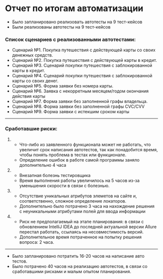 # Отчет по итогам автоматизации
* Было запланировано реализовать автотесты на 9 тест-кейсов
* Были реализованы автотесты на 9 тест-кейсов

### Список сценариев с реализованными автотестами:
* Сценарий №1. Покупка путешествия с действующей карты со своих денежных средств.
* Сценарий №2. Покупка путешествия с действующей карты в кредит.
* Сценарий №3. Сценарий покупки путешествия с заблокированной карты в кредит.
* Сценарий №4. Сценарий покупки путешествия с заблокированной карты со своих денег.
* Сценарий №5. Форма заявки без номера карты.
* Сценарий №6. Заявка с некорретным месяцем/годом окончания действия карты
* Сценарий №7. Форма заявки без заполненной графы владельца.
* Сценарий №8. Форма заявки без заполненной графы CVC/CVV
* Сценарий №9. Форма заявки с истекшим сроком карты

_________________________
### Сработавшие риски:
1. * Что-либо из заявленного функционала может не работать, что увеличит срок написания автотестов, так как понадобится время, чтобы понять проблема в тестах или функционале.
   * Определение ошибок в работе самой программы заняло дополнительно 4 часа
1. * Внезапная болезнь тестировщика
   * Время выполнения работы увеличилось на 5 часов из-за уменьшения скорости в связи с болезнью.
1. * Отсутствие уникальных атрибутов элеметов на сайте и, соответственно, сложное определение локаторов. 
   * Дополнительно было потрачено 3 часа на нахождение решения с неуникальными атрибутами полей для ввода информации
1. * Риск не предполагаемый на этапе планирования: в связи с обновлением IntelliJ IDEA до последней актуальной версии Allure перестал работать, ссылаясь на несовместимость версий.
   * Дополнительное время потраченное на попытку решения вопроса: 2 часа.
 
_________________________
* Было запланировано потратить 16-20 часов на написание авто тестов.
* Было потрачено 40 часов на реализацию автотестов, в связи со сработавшими рисками и малым опытом планирования.

